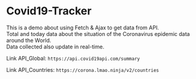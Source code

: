 # Covid19-Tracker
This is a demo about using Fetch & Ajax to get data from API.
<br>
Total and today data about the situation of the Coronavirus epidemic data around the World. 
<br>
Data collected also update in real-time. 
<br>

Link API_Global:
`
https://api.covid19api.com/summary
`

Link API_Countries:
`
https://corona.lmao.ninja/v2/countries
`
